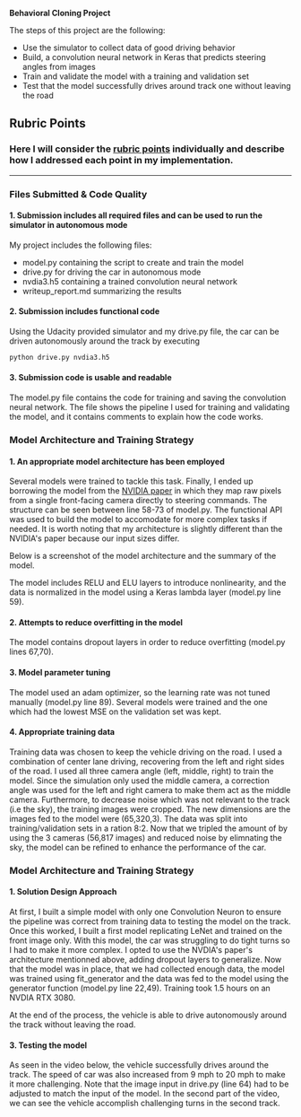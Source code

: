 **Behavioral Cloning Project**

The steps of this project are the following:
* Use the simulator to collect data of good driving behavior
* Build, a convolution neural network in Keras that predicts steering angles from images
* Train and validate the model with a training and validation set
* Test that the model successfully drives around track one without leaving the road

## Rubric Points
### Here I will consider the [rubric points](https://review.udacity.com/#!/rubrics/432/view) individually and describe how I addressed each point in my implementation.  

---
### Files Submitted & Code Quality

#### 1. Submission includes all required files and can be used to run the simulator in autonomous mode

My project includes the following files:
* model.py containing the script to create and train the model
* drive.py for driving the car in autonomous mode
* nvdia3.h5 containing a trained convolution neural network 
* writeup_report.md summarizing the results

#### 2. Submission includes functional code

Using the Udacity provided simulator and my drive.py file, the car can be driven autonomously around the track by executing 
```sh
python drive.py nvdia3.h5
```

#### 3. Submission code is usable and readable

The model.py file contains the code for training and saving the convolution neural network. The file shows the pipeline I used for training and validating the model, and it contains comments to explain how the code works.

### Model Architecture and Training Strategy

#### 1. An appropriate model architecture has been employed

Several models were trained to tackle this task. Finally, I ended up borrowing the model from the [NVIDIA paper](https://arxiv.org/pdf/1604.07316v1.pdf) in which they map raw pixels from a single front-facing camera directly to steering commands. The structure can be seen between line 58-73 of model.py. The functional API was used to build the model to accomodate for more complex tasks if needed. It is worth noting that my architecture is slightly different than the NVIDIA's paper because our input sizes differ.

Below is a screenshot of the model architecture and the summary of the model.

The model includes RELU and ELU layers to introduce nonlinearity, and the data is normalized in the model using a Keras lambda layer (model.py line 59).


#### 2. Attempts to reduce overfitting in the model

The model contains dropout layers in order to reduce overfitting (model.py lines 67,70). 

#### 3. Model parameter tuning

The model used an adam optimizer, so the learning rate was not tuned manually (model.py line 89).
Several models were trained and the one which had the lowest MSE on the validation set was kept.

#### 4. Appropriate training data

Training data was chosen to keep the vehicle driving on the road. I used a combination of center lane driving, recovering from the left and right sides of the road. I used all three camera angle (left, middle, right) to train the model. Since the simulation only used the middle camera, a correction angle was used for the left and right camera to make them act as the middle camera. Furthermore, to decrease noise which was not relevant to the track (i.e the sky), the training images were cropped. The new dimensions are the images fed to the model were (65,320,3). The data was split into training/validation sets in a ration 8:2. Now that we tripled the amount of by using the 3 cameras (56,817 images) and reduced noise by elimnating the sky, the model can be refined to enhance the performance of the car.

### Model Architecture and Training Strategy

#### 1. Solution Design Approach

At first, I built a simple model with only one Convolution Neuron to ensure the pipeline was correct from training data to testing the model on the track. Once this worked, I built a first model replicating LeNet and trained on the front image only. With this model, the car was struggling to do tight turns so I had to make it more complex. I opted to use the NVDIA's paper's architecture mentionned above, adding dropout layers to generalize. Now that the model was in place, that we had collected enough data, the model was trained using fit_generator and the data was fed to the model using the generator function (model.py line 22,49). Training took 1.5 hours on an NVDIA RTX 3080.

At the end of the process, the vehicle is able to drive autonomously around the track without leaving the road.

#### 3. Testing the model

As seen in the video below, the vehicle successfully drives around the track. The speed of car was also increased from 9 mph to 20 mph to make it more challenging. Note that the image input in drive.py (line 64) had to be adjusted to match the input of the model. In the second part of the video, we can see the vehicle accomplish challenging turns in the second track. 



